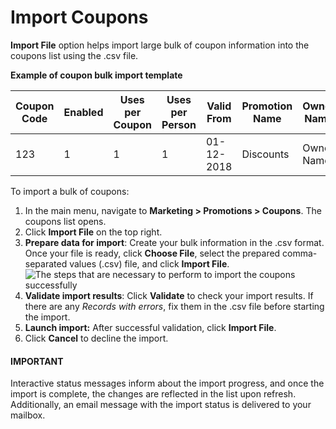 <a id="import-coupons"></a>

# Import Coupons

<!-- start -->

**Import File** option helps import large bulk of coupon information into the coupons list using the .csv file.

**Example of coupon bulk import template**

|   Coupon Code |   Enabled |   Uses per Coupon |   Uses per Person | Valid From   | Promotion Name   | Owner Name   |
|---------------|-----------|-------------------|-------------------|--------------|------------------|--------------|
|           123 |         1 |                 1 |                 1 | 01-12-2018   | Discounts        | Owner Name   |

To import a bulk of coupons:

1. In the main menu, navigate to **Marketing > Promotions > Coupons**. The coupons list opens.
2. Click **Import File** on the top right.
3. **Prepare data for import**: Create your bulk information in the .csv format. Once your file is ready, click **Choose File**, select the prepared comma-separated values (.csv) file, and click **Import File**.
   ![The steps that are necessary to perform to import the coupons successfully](user/img/marketing/coupons/import_coupons.png)
4. **Validate import results**: Click **Validate** to check your import results. If there are any *Records with errors*, fix them in the .csv file before starting the import.
5. **Launch import:** After successful validation, click **Import File**.
6. Click **Cancel** to decline the import.

#### IMPORTANT
Interactive status messages inform about the import progress, and once the import is complete, the changes are reflected in the list upon refresh. Additionally, an email message with the import status is delivered to your mailbox.

<!-- finish -->
